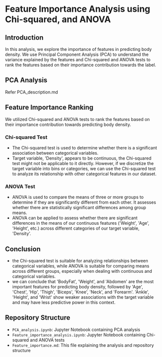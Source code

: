 # Feature Importance Analysis using Chi-squared, and ANOVA

## Introduction
In this analysis, we explore the importance of features in predicting body density. We use Principal Component Analysis (PCA) to understand the variance explained by the features and Chi-squared and ANOVA tests to rank the features based on their importance contribution towards the label.

## PCA Analysis
Refer PCA_description.md

## Feature Importance Ranking
We utilized Chi-squared and ANOVA tests to rank the features based on their importance contribution towards predicting body density.

### Chi-squared Test
- The Chi-squared test is used to determine whether there is a significant association between categorical variables.
-  Target variable, 'Density', appears to be continuous, the Chi-squared test might not be applicable to it directly. However, if we discretize the target variable into bins or categories, we can use the Chi-squared test to analyze its relationship with other categorical features in our dataset.


### ANOVA Test
- ANOVA is used to compare the means of three or more groups to determine if they are significantly different from each other. It assesses whether there are statistically significant differences among group means.
- ANOVA can be applied to assess whether there are significant differences in the means of our continuous features ('Weight', 'Age', 'Height', etc.) across different categories of our target variable, 'Density'.


## Conclusion
- the Chi-squared test is suitable for analyzing relationships between categorical variables, while ANOVA is suitable for comparing means across different groups, especially when dealing with continuous and categorical variables. 
- we can conclude that 'BodyFat', 'Weight', and 'Abdomen' are the most important features for predicting body density, followed by 'Age', 'Chest', 'Hip', 'Thigh', 'Biceps', 'Knee', 'Neck', and 'Forearm'. 'Ankle', 'Height', and 'Wrist' show weaker associations with the target variable and may have less predictive power in this context.

## Repository Structure
- `PCA_analysis.ipynb`: Jupyter Notebook containing PCA analysis
- `Feature_importance_analysis.ipynb`: Jupyter Notebook containing Chi-squared and ANOVA tests
- `Feature_importance.md`: This file explaining the analysis and repository structure

